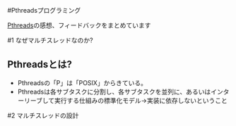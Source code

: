 #Pthreadsプログラミング

[Pthreads][1]の感想、フィードバックをまとめています

#1 なぜマルチスレッドなのか?
## Pthreadsとは?
- Pthreadsの「P」は「POSIX」からきている。
- Pthreadsは各サブタスクに分割し、各サブタスクを並列に、あるいはインターリーブして実行する仕組みの標準化モデル→実装に依存しないということ


#2 マルチスレッドの設計




[1]:http://www.amazon.co.jp/Pthreads%E3%83%97%E3%83%AD%E3%82%B0%E3%83%A9%E3%83%9F%E3%83%B3%E3%82%B0-Bradford-Nichols/dp/4900900664/ref=sr_1_1?s=books&ie=UTF8&qid=1409859670&sr=1-1&keywords=pthread%E3%83%97%E3%83%AD%E3%82%B0%E3%83%A9%E3%83%9F%E3%83%B3%E3%82%B0
